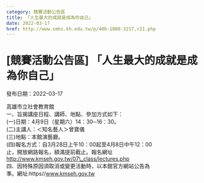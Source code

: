 ```yaml
---
category: 競賽活動公告區
title: 「人生最大的成就是成為你自己」
date: 2022-03-17
href: http://www.smhs.kh.edu.tw/p/406-1000-3217,r21.php
---
```


# [競賽活動公告區] 「人生最大的成就是成為你自己」

發布日期：2022-03-17

高雄市立社會教育館  
一、旨揭講座日程、講師、地點、參加方式如下：  
(一)日期：4月9日（星期六）14：30─16：30。  
(二)主講人：＜知名藝人＞曾寶儀  
(三)地點：本館演藝廳。  
(四)報名方式：自3月28日上午10：00起至4月8日中午12：00  
止，開放網路報名，額滿提前截止。報名網址  
http://www.kmseh.gov.tw/07\_class/lectures.php  
四、因特殊原因須取消或變更活動時，以本館官方網站公告為  
準。網址:https//www.kmseh.gov.tw

